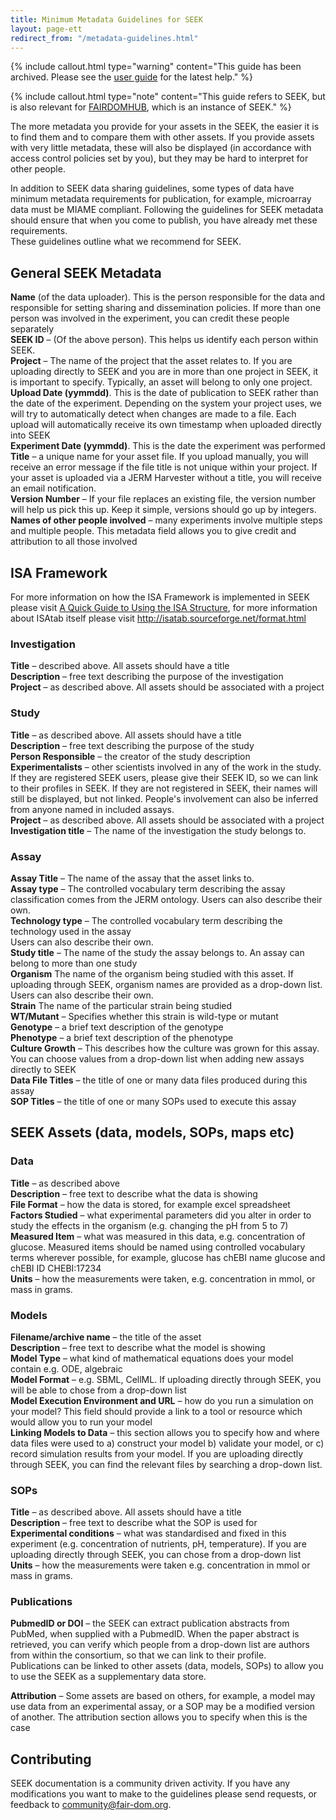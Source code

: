 ```yaml
---
title: Minimum Metadata Guidelines for SEEK
layout: page-ett
redirect_from: "/metadata-guidelines.html"
---
```



{% include callout.html type="warning" content="This guide has been archived. Please see the [user guide](/help/user-guide) for the latest help." %}

{% include callout.html type="note" content="This guide refers to SEEK, but is also relevant for [FAIRDOMHUB](https://www.fairdomhub.org/), which is an instance of SEEK." %}

The more metadata you provide for your assets in the SEEK, the easier it is to find them and to compare them with other assets. If you provide assets with very little metadata, these will also be displayed (in accordance with access control policies set by you), but they may be hard to interpret for other people.

In addition to SEEK data sharing guidelines, some types of data have minimum metadata requirements for publication, for example, microarray data must be MIAME compliant. Following the guidelines for SEEK metadata should ensure that when you come to publish, you have already met these requirements.   
These guidelines outline what we recommend for SEEK.

## General SEEK Metadata

**Name** (of the data uploader). This is the person responsible for the data and responsible for setting sharing and dissemination policies. If more than one person was involved in the experiment, you can credit these people separately   
**SEEK ID** – (Of the above person). This helps us identify each person within SEEK.   
**Project** – The name of the project that the asset relates to. If you are uploading directly to SEEK and you are in more than one project in SEEK, it is important to specify. Typically, an asset will belong to only one project.  
**Upload Date (yymmdd)**. This is the date of publication to SEEK rather than the date of the experiment. Depending on the system your project uses, we will try to automatically detect when changes are made to a file. Each upload will automatically receive its own timestamp when uploaded directly into SEEK  
**Experiment Date (yymmdd)**. This is the date the experiment was performed  
**Title** – a unique name for your asset file. If you upload manually, you will receive an error message if the file title is not unique within your project. If your asset is uploaded via a JERM Harvester without a title, you will receive an email notification.  
**Version Number** – If your file replaces an existing file, the version number will help us pick this up. Keep it simple, versions should go up by integers.  
**Names of other people involved** – many experiments involve multiple steps and multiple people. This metadata field allows you to give credit and attribution to all those involved

## ISA Framework
For more information on how the ISA Framework is implemented in SEEK please visit [A Quick Guide to Using the ISA Structure](isa-guide.html), for more information about ISAtab itself please visit http://isatab.sourceforge.net/format.html 

### Investigation

**Title** – described above. All assets should have a title  
**Description** – free text describing the purpose of the investigation  
**Project** – as described above. All assets should be associated with a project

### Study

**Title** – as described above. All assets should have a title  
**Description** – free text describing the purpose of the study  
**Person Responsible** – the creator of the study description  
**Experimentalists** – other scientists involved in any of the work in the study. If they are registered SEEK users, please give their SEEK ID, so we can link to their profiles in SEEK. If they are not registered in SEEK, their names will still be displayed, but not linked. People's involvement can also be inferred from anyone named in included assays.  
**Project** – as described above. All assets should be associated with a project  
**Investigation title** – The name of the investigation the study belongs to.

### Assay

**Assay Title** – The name of the assay that the asset links to.   
**Assay type** – The controlled vocabulary term describing the assay classification comes from the JERM ontology. Users can also describe their own.     
**Technology type** – The controlled vocabulary term describing the technology used in the assay  
Users can also describe their own.   
**Study title** – The name of the study the assay belongs to. An assay can belong to more than one study  
**Organism** The name of the organism being studied with this asset. If uploading through SEEK, organism names are provided as a drop-down list. Users can also describe their own.   
**Strain** The name of the particular strain being studied  
**WT/Mutant** – Specifies whether this strain is wild-type or mutant  
**Genotype** – a brief text description of the genotype  
**Phenotype** – a brief text description of the phenotype  
**Culture Growth** – This describes how the culture was grown for this assay. You can choose values from a drop-down list when adding new assays directly to SEEK  
**Data File Titles** – the title of one or many data files produced during this assay  
**SOP Titles** – the title of one or many SOPs used to execute this assay

## SEEK Assets (data, models, SOPs, maps etc)

### Data

**Title** – as described above  
**Description** – free text to describe what the data is showing  
**File Format** – how the data is stored, for example excel spreadsheet  
**Factors Studied** – what experimental parameters did you alter in order to study the effects in the organism (e.g. changing the pH from 5 to 7)  
**Measured Item** – what was measured in this data, e.g. concentration of glucose. Measured items should be named using controlled vocabulary terms wherever possible, for example, glucose has chEBI name glucose and chEBI ID CHEBI:17234  
**Units** – how the measurements were taken, e.g. concentration in mmol, or mass in grams.

### Models

**Filename/archive name** – the title of the asset  
**Description** – free text to describe what the model is showing  
**Model Type** – what kind of mathematical equations does your model contain e.g. ODE, algebraic  
**Model Format** – e.g. SBML, CellML. If uploading directly through SEEK, you will be able to chose from a drop-down list  
**Model Execution Environment and URL** – how do you run a simulation on your model? This field should provide a link to a tool or resource which would allow you to run your model  
**Linking Models to Data** – this section allows you to specify how and where data files were used to a) construct your model b) validate your model, or c) record simulation results from your model. If you are uploading directly through SEEK, you can find the relevant files by searching a drop-down list.

### SOPs

**Title** – as described above. All assets should have a title  
**Description** – free text to describe what the SOP is used for  
**Experimental conditions** – what was standardised and fixed in this experiment (e.g. concentration of nutrients, pH, temperature). If you are uploading directly through SEEK, you can chose from a drop-down list  
**Units** – how the measurements were taken e.g. concentration in mmol or mass in grams.

### Publications

**PubmedID or DOI** – the SEEK can extract publication abstracts from PubMed, when supplied with a PubmedID. When the paper abstract is retrieved, you can verify which people from a drop-down list are authors from within the consortium, so that we can link to their profile.  
Publications can be linked to other assets (data, models, SOPs) to allow you to use the SEEK as a supplementary data store.

**Attribution** – Some assets are based on others, for example, a model may use data from an experimental assay, or a SOP may be a modified version of another. The attribution section allows you to specify when this is the case 

## Contributing 
SEEK documentation is a community driven activity. If you have any modifications you want to make to the guidelines please send requests, or feedback to <community@fair-dom.org>.